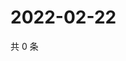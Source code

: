 # 2022-02-22

共 0 条

<!-- BEGIN WEIBO -->
<!-- 最后更新时间 Tue Feb 22 2022 08:19:34 GMT+0800 (China Standard Time) -->

<!-- END WEIBO -->

